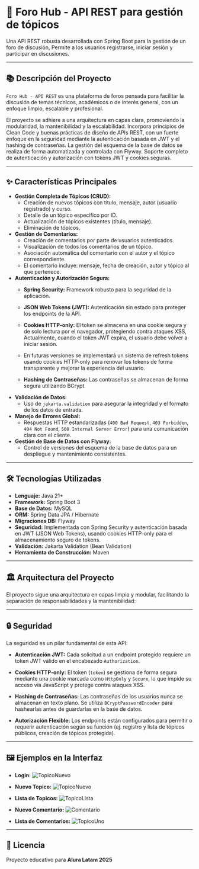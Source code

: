 # 🚀 Foro Hub - API REST para gestión de tópicos

Una API REST robusta desarrollada con Spring Boot para la gestión de un foro de discusión, Permite a los usuarios registrarse, iniciar sesión y participar en discusiones.

---

## 📚 Descripción del Proyecto

`Foro Hub - API REST` es una plataforma de foros pensada para facilitar la discusión de temas técnicos, académicos o de interés general, con un enfoque limpio, escalable y profesional.

El proyecto se adhiere a una arquitectura en capas clara, promoviendo la modularidad, la mantenibilidad y la escalabilidad. Incorpora principios de Clean Code y buenas prácticas de diseño de APIs REST, con un fuerte enfoque en la seguridad mediante la autenticación basada en JWT y el hashing de contraseñas. La gestión del esquema de la base de datos se realiza de forma automatizada y controlada con Flyway.
Soporte completo de autenticación y autorización con tokens JWT y cookies seguras.

---

## ✨ Características Principales

* **Gestión Completa de Tópicos (CRUD):**
    * Creación de nuevos tópicos con título, mensaje, autor (usuario registrado) y curso.
    * Detalle de un tópico específico por ID.
    * Actualización de tópicos existentes (título, mensaje).
    * Eliminación de tópicos.
* **Gestión de Comentarios:**
    * Creación de comentarios por parte de usuarios autenticados.
    * Visualización de todos los comentarios de un tópico.
    * Asociación automática del comentario con el autor y el tópico correspondiente.
    * El comentario incluye: mensaje, fecha de creación, autor y tópico al que pertenece.
* **Autenticación y Autorización Segura:**
    * **Spring Security:** Framework robusto para la seguridad de la aplicación.
    * **JSON Web Tokens (JWT):** Autenticación sin estado para proteger los endpoints de la API.
    * **Cookies HTTP-only:** El token se almacena en una cookie segura y de solo lectura por el navegador, protegiendo contra ataques XSS, Actualmente, cuando el token JWT expira, el usuario debe volver a iniciar sesión.

    * En futuras versiones se implementará un sistema de refresh tokens usando cookies HTTP-only para renovar los tokens de forma transparente y mejorar la experiencia del usuario.

    * **Hashing de Contraseñas:** Las contraseñas se almacenan de forma segura utilizando BCrypt.
* **Validación de Datos:**
    * Uso de `jakarta.validation` para asegurar la integridad y el formato de los datos de entrada.
* **Manejo de Errores Global:**
    * Respuestas HTTP estandarizadas (`400 Bad Request`, `403 Forbidden`, `404 Not Found`, `500 Internal Server Error`) para una comunicación clara con el cliente.
* **Gestión de Base de Datos con Flyway:**
    * Control de versiones del esquema de la base de datos para un despliegue y mantenimiento consistentes.

---

## 🛠️ Tecnologías Utilizadas

* **Lenguaje:** Java 21+
* **Framework:** Spring Boot 3
* **Base de Datos:** MySQL
* **ORM:** Spring Data JPA / Hibernate
* **Migraciones DB:** Flyway
* **Seguridad:** Implementada con Spring Security y autenticación basada en JWT (JSON Web Tokens), usando cookies HTTP-only para el almacenamiento seguro de tokens.
* **Validación:** Jakarta Validation (Bean Validation)
* **Herramienta de Construcción:** Maven

---

## 🏛️ Arquitectura del Proyecto

El proyecto sigue una arquitectura en capas limpia y modular, facilitando la separación de responsabilidades y la mantenibilidad:

---

## 🔒 Seguridad

La seguridad es un pilar fundamental de esta API:

* **Autenticación JWT:** Cada solicitud a un endpoint protegido requiere un token JWT válido en el encabezado `Authorization`.
* **Cookies HTTP-only:** El token (`token`) se gestiona de forma segura mediante una cookie marcada como `HttpOnly` y `Secure`, lo que impide su acceso vía JavaScript y protege contra ataques XSS.

* **Hashing de Contraseñas:** Las contraseñas de los usuarios nunca se almacenan en texto plano. Se utiliza `BCryptPasswordEncoder` para hashearlas antes de guardarlas en la base de datos.
* **Autorización Flexible:** Los endpoints están configurados para permitir o requerir autenticación según su función (ej. registro y lista de tópicos públicos, creación de tópicos protegida).

---

## 🖼️ Ejemplos en la Interfaz
* **Login:**
![TopicoNuevo](https://i.imgur.com/lsfdTp2.png)

* **Nuevo Topico:**
![TopicoNuevo](https://i.imgur.com/c0UokZk.png)

* **Lista de Topicos:**
![TopicoLista](https://i.imgur.com/bdw4T8H.png)

* **Nuevo Comentario:**
![Comentario](https://i.imgur.com/DVDAuPT.png)

* **Lista de Comentarios:**
![TopicoUno](https://i.imgur.com/C9z278a.png)


 
---

## 📜 **Licencia**

Proyecto educativo para **Alura Latam 2025**

